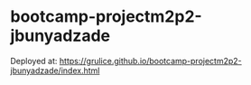 # bootcamp-projectm2p2-jbunyadzade
Deployed at: https://grulice.github.io/bootcamp-projectm2p2-jbunyadzade/index.html
